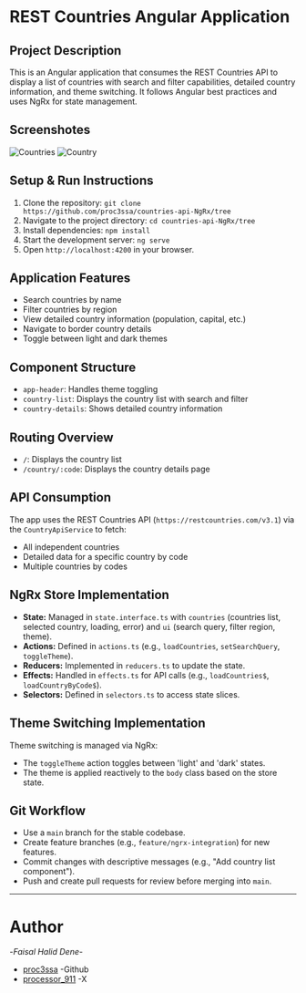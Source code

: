 # REST Countries Angular Application

## Project Description
This is an Angular application that consumes the REST Countries API to display a list of countries with search and filter capabilities, detailed country information, and theme switching. It follows Angular best practices and uses NgRx for state management.

## Screenshotes
 ![Countries]('./screenshots/all.png')
 ![Country]('./screenshots/country.png')


## Setup & Run Instructions
1. Clone the repository: `git clone https://github.com/proc3ssa/countries-api-NgRx/tree`
2. Navigate to the project directory: `cd countries-api-NgRx/tree`
3. Install dependencies: `npm install`
4. Start the development server: `ng serve`
5. Open `http://localhost:4200` in your browser.

## Application Features
- Search countries by name
- Filter countries by region
- View detailed country information (population, capital, etc.)
- Navigate to border country details
- Toggle between light and dark themes

## Component Structure
- `app-header`: Handles theme toggling
- `country-list`: Displays the country list with search and filter
- `country-details`: Shows detailed country information

## Routing Overview
- `/`: Displays the country list
- `/country/:code`: Displays the country details page

## API Consumption
The app uses the REST Countries API (`https://restcountries.com/v3.1`) via the `CountryApiService` to fetch:
- All independent countries
- Detailed data for a specific country by code
- Multiple countries by codes

## NgRx Store Implementation
- **State:** Managed in `state.interface.ts` with `countries` (countries list, selected country, loading, error) and `ui` (search query, filter region, theme).
- **Actions:** Defined in `actions.ts` (e.g., `loadCountries`, `setSearchQuery`, `toggleTheme`).
- **Reducers:** Implemented in `reducers.ts` to update the state.
- **Effects:** Handled in `effects.ts` for API calls (e.g., `loadCountries$`, `loadCountryByCode$`).
- **Selectors:** Defined in `selectors.ts` to access state slices.

## Theme Switching Implementation
Theme switching is managed via NgRx:
- The `toggleTheme` action toggles between 'light' and 'dark' states.
- The theme is applied reactively to the `body` class based on the store state.

## Git Workflow
- Use a `main` branch for the stable codebase.
- Create feature branches (e.g., `feature/ngrx-integration`) for new features.
- Commit changes with descriptive messages (e.g., "Add country list component").
- Push and create pull requests for review before merging into `main`.

---
# Author
-*Faisal Halid Dene*-
- [proc3ssa](https://github.com/Proc3ssa/)  -Github
- [processor_911](https://x.com/processor_911/)  -X
  
